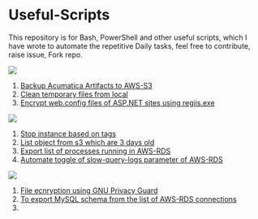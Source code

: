 # Useful-Scripts
This repository is for Bash, PowerShell and other useful scripts, which I have wrote to automate the repetitive Daily tasks, feel free to contribute, raise issue, Fork repo.

<img src="https://img.shields.io/badge/powershell-5391FE?style=for-the-badge&logo=powershell&logoColor=white"/>

1. [Backup Acumatica Artifacts to AWS-S3](./powershell-bat-Scripts/artifacts_backup_to_s3.ps1)
2. [Clean temporary files from local](./powershell-bat-Scripts/clean_temp_files.ps1)
3. [Encrypt web.config files of ASP.NET sites using regiis.exe](./powershell-bat-Scripts/Web.config_encryptor.ps1)

<img src="https://img.shields.io/badge/Python-FFD43B?style=for-the-badge&logo=python&logoColor=blue"/>

1. [Stop instance based on tags](./Python-Scripts/ec2_Instance_Stopper_by_tag.py)
2. [List object from s3 which are 3 days old](./Python-Scripts/list_objects_last_three_days.py)
3. [Export list of processes running in AWS-RDS](./Python-Scripts/rds_processlist_innodb_export.py)
4. [Automate toggle of slow-query-logs parameter of AWS-RDS](./Python-Scripts/rds_slow_query_parameter_toggle.py)


<img src = "https://img.shields.io/badge/Shell_Script-121011?style=for-the-badge&logo=gnu-bash&logoColor=whit"/>

1. [File ecnryption using GNU Privacy Guard]()
2. [To export MySQL schema from the list of AWS-RDS connections]()
3. []()


